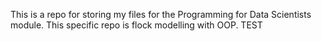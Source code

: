 This is a repo for storing my files for the Programming for Data Scientists module.
This specific repo is flock modelling with OOP. TEST
